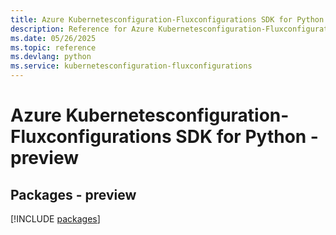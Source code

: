 ```yaml
---
title: Azure Kubernetesconfiguration-Fluxconfigurations SDK for Python
description: Reference for Azure Kubernetesconfiguration-Fluxconfigurations SDK for Python
ms.date: 05/26/2025
ms.topic: reference
ms.devlang: python
ms.service: kubernetesconfiguration-fluxconfigurations
---
```

# Azure Kubernetesconfiguration-Fluxconfigurations SDK for Python - preview
## Packages - preview
[!INCLUDE [packages](kubernetesconfiguration-fluxconfigurations-index.md)]